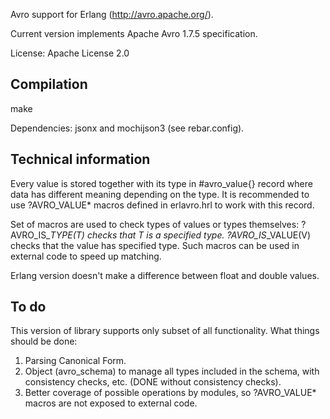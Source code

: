 Avro support for Erlang (http://avro.apache.org/).

Current version implements Apache Avro 1.7.5 specification.

License: Apache License 2.0

Compilation
-----------

   make

Dependencies: jsonx and mochijson3 (see rebar.config).

Technical information
---------------------

Every value is stored together with its type in #avro_value{} record where data
has different meaning depending on the type. It is recommended to use ?AVRO_VALUE*
macros defined in erlavro.hrl to work with this record.

Set of macros are used to check types of values or types themselves:
?AVRO_IS_*_TYPE(T) checks that T is a specified type.
?AVRO_IS_*_VALUE(V) checks that the value has specified type.
Such macros can be used in external code to speed up matching.

Erlang version doesn't make a difference between float and double values.

To do
-----

This version of library supports only subset of all functionality.
What things should be done:

1. Parsing Canonical Form.
2. Object (avro_schema) to manage all types included in the schema,
   with consistency checks, etc. (DONE without consistency checks).
3. Better coverage of possible operations by modules, so ?AVRO_VALUE*
   macros are not exposed to external code.

